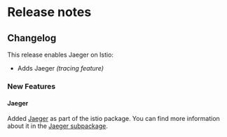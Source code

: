 # Release notes

## Changelog

This release enables Jaeger on Istio:

- Adds Jaeger *(tracing feature)*

### New Features

#### Jaeger

Added [Jaeger](https://istio.io/latest/docs/concepts/observability/#distributed-traces) as part of the istio package.
You can find more information about it in the [Jaeger subpackage](../../katalog/istio/jaeger).
